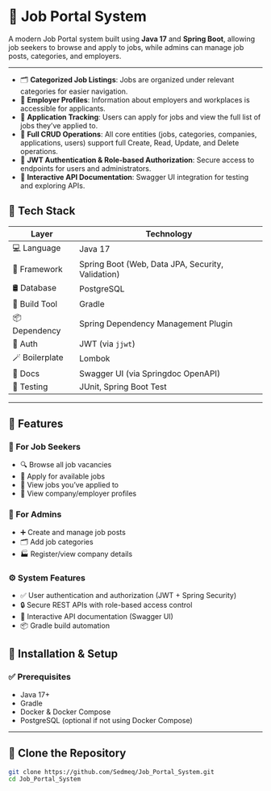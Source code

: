# 💼 Job Portal System

A modern Job Portal system built using **Java 17** and **Spring Boot**, allowing job seekers to browse and apply to jobs, while admins can manage job posts, categories, and employers.

---

- 🗂 **Categorized Job Listings**: Jobs are organized under relevant categories for easier navigation.
- 👤 **Employer Profiles**: Information about employers and workplaces is accessible for applicants.
- 📝 **Application Tracking**: Users can apply for jobs and view the full list of jobs they’ve applied to.
- 🔄 **Full CRUD Operations**: All core entities (jobs, categories, companies, applications, users) support full Create, Read, Update, and Delete operations.
- 🔐 **JWT Authentication & Role-based Authorization**: Secure access to endpoints for users and administrators.
- 📖 **Interactive API Documentation**: Swagger UI integration for testing and exploring APIs.


## 🔧 Tech Stack

| Layer          | Technology                                               |
|----------------|----------------------------------------------------------|
| 💻 Language      | Java 17                                                  |
| 🌱 Framework     | Spring Boot (Web, Data JPA, Security, Validation)       |
| 🛢 Database      | PostgreSQL                                               |
| 🧰 Build Tool    | Gradle                                                   |
| 📦 Dependency   | Spring Dependency Management Plugin                      |
| 🎯 Auth         | JWT (via `jjwt`)                                         |
| 🪄 Boilerplate  | Lombok                                                   |
| 📖 Docs         | Swagger UI (via Springdoc OpenAPI)                       |
| 🧪 Testing      | JUnit, Spring Boot Test                                  |

---

## 🌟 Features

### 👥 For Job Seekers
- 🔍 Browse all job vacancies
- 📝 Apply for available jobs
- 📂 View jobs you’ve applied to
- 🏢 View company/employer profiles

### 🔐 For Admins
- ➕ Create and manage job posts
- 🗂 Add job categories
- 🏭 Register/view company details

### ⚙️ System Features
- ✅ User authentication and authorization (JWT + Spring Security)
- 🔒 Secure REST APIs with role-based access control
- 📖 Interactive API documentation (Swagger UI)
- 📦 Gradle build automation



## 🚀 Installation & Setup

### ✅ Prerequisites

- Java 17+  
- Gradle  
- Docker & Docker Compose  
- PostgreSQL (optional if not using Docker Compose)  

---

## 🔽 Clone the Repository

```bash
git clone https://github.com/Sedmeq/Job_Portal_System.git
cd Job_Portal_System
